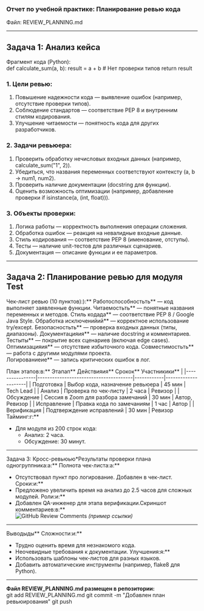 ### Отчет по учебной практике: Планирование ревью кода  
Файл: REVIEW_PLANNING.md  

---

## Задача 1: Анализ кейса  
Фрагмент кода (Python):  
def calculate_sum(a, b):
    result = a + b  # Нет проверки типов
    return result
### 1. Цели ревью:  
1. Повышение надежности кода — выявление ошибок (например, отсутствие проверки типов).  
2. Соблюдение стандартов — соответствие PEP 8 и внутренним стилям кодирования.  
3. Улучшение читаемости — понятность кода для других разработчиков.  

### 2. Задачи ревьюера:  
1. Проверить обработку нечисловых входных данных (например, calculate_sum("1", 2)).  
2. Убедиться, что названия переменных соответствуют контексту (a, b → num1, num2).  
3. Проверить наличие документации (docstring для функции).  
4. Оценить возможность оптимизации (например, добавление проверки if isinstance(a, (int, float))).  

### 3. Объекты проверки:  
1. Логика работы — корректность выполнения операции сложения.  
2. Обработка ошибок — реакция на невалидные входные данные.  
3. Стиль кодирования — соответствие PEP 8 (именование, отступы).  
4. Тесты — наличие unit-тестов для различных сценариев.  
5. Документация — описание функции и ее параметров.  

---

## **Задача 2: Планирование ревью для модуля Test**  

Чек-лист ревью (10 пунктов):):**  Работоспособностьть** — код выполняет заявленные функции.  Читаемостьть** — понятные названия переменных и методов.  Стиль кодада** — соответствие PEP 8 / Google Java Style.  Обработка исключенийий** — корректное использование try/except.  Безопасностьть** — проверка входных данных (типы, диапазоны).  Документацияия** — наличие docstring и комментариев.  Тестыты** — покрытие всех сценариев (включая edge cases).  Оптимизацияия** — отсутствие избыточного кода.  Совместимостьть** — работа с другими модулями проекта.  
Логированиеие** — запись критических ошибок в лог.  

План этапов:в:**  Этапап**     Действияия**                        Срокок** Участникики**       |
|----------------|---------------------------------------|------------|---------------------|
| Подготовка     | Выбор кода, назначение ревьюера       | 45 мин     | Tech Lead           |
| Анализ         | Проверка по чек-листу                 | 2 часа     | Ревизор             |
| Обсуждение     | Сессия в Zoom для разбора замечаний   | 30 мин     | Автор, Ревизор      |
| Исправление    | Правка кода по замечаниям             | 1 час      | Автор               |
| Верификация    | Подтверждение исправлений             | 30 мин     | Ревизор            Тайминг:г:**  
- Для модуля из 200 строк кода:  
  - Анализ: 2 часа.  
  - Обсуждение: 30 минут.  

---
Задача 3: Кросс-ревьюью*Результаты проверки плана одногруппника:а:**  Полнота чек-листа:а:**  
   - Отсутствовал пункт про логирование. Добавлен в чек-лист.  Сроки:и:**  
   - Предложено увеличить время на анализ до 2.5 часов для сложных модулей.  Роли:и:**  
   - Добавлен QA-инженер для этапа верификации.Скриншот комментариев:в:**  
![GitHub Review Comments](https://example.com/screenshot.png) *(пример ссылки)*  

---
Выводыды**  Сложности:и:**  
   - Трудно оценить время для незнакомого кода.  
   - Неочевидные требования к документации.  Улучшения:я:**  
   - Использовать шаблоны чек-листов для разных языков.  
   - Добавить автоматические инструменты (например, flake8 для Python).  

---

**Файл REVIEW_PLANNING.md размещен в репозитории:**  
git add REVIEW_PLANNING.md
git commit -m "Добавлен план ревьюирования"
git push
